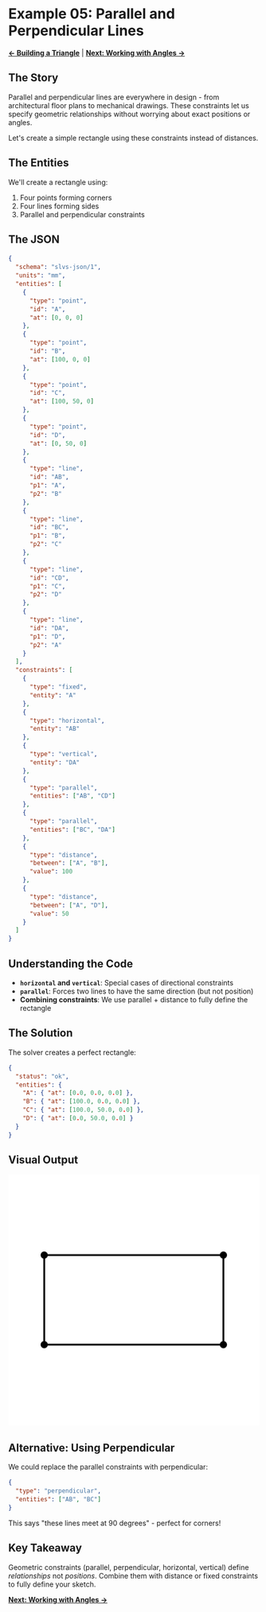 # Example 05: Parallel and Perpendicular Lines

**[← Building a Triangle](04_triangle.md)** | **[Next: Working with Angles →](06_angles.md)**

## The Story

Parallel and perpendicular lines are everywhere in design - from architectural floor plans to mechanical drawings. These constraints let us specify geometric relationships without worrying about exact positions or angles.

Let's create a simple rectangle using these constraints instead of distances.

## The Entities

We'll create a rectangle using:
1. Four points forming corners
2. Four lines forming sides
3. Parallel and perpendicular constraints

## The JSON

```json
{
  "schema": "slvs-json/1",
  "units": "mm",
  "entities": [
    {
      "type": "point",
      "id": "A",
      "at": [0, 0, 0]
    },
    {
      "type": "point",
      "id": "B",
      "at": [100, 0, 0]
    },
    {
      "type": "point",
      "id": "C",
      "at": [100, 50, 0]
    },
    {
      "type": "point",
      "id": "D",
      "at": [0, 50, 0]
    },
    {
      "type": "line",
      "id": "AB",
      "p1": "A",
      "p2": "B"
    },
    {
      "type": "line",
      "id": "BC",
      "p1": "B",
      "p2": "C"
    },
    {
      "type": "line",
      "id": "CD",
      "p1": "C",
      "p2": "D"
    },
    {
      "type": "line",
      "id": "DA",
      "p1": "D",
      "p2": "A"
    }
  ],
  "constraints": [
    {
      "type": "fixed",
      "entity": "A"
    },
    {
      "type": "horizontal",
      "entity": "AB"
    },
    {
      "type": "vertical",
      "entity": "DA"
    },
    {
      "type": "parallel",
      "entities": ["AB", "CD"]
    },
    {
      "type": "parallel",
      "entities": ["BC", "DA"]
    },
    {
      "type": "distance",
      "between": ["A", "B"],
      "value": 100
    },
    {
      "type": "distance",
      "between": ["A", "D"],
      "value": 50
    }
  ]
}
```

## Understanding the Code

- **`horizontal` and `vertical`**: Special cases of directional constraints
- **`parallel`**: Forces two lines to have the same direction (but not position)
- **Combining constraints**: We use parallel + distance to fully define the rectangle

## The Solution

The solver creates a perfect rectangle:

```json
{
  "status": "ok",
  "entities": {
    "A": { "at": [0.0, 0.0, 0.0] },
    "B": { "at": [100.0, 0.0, 0.0] },
    "C": { "at": [100.0, 50.0, 0.0] },
    "D": { "at": [0.0, 50.0, 0.0] }
  }
}
```

## Visual Output

![Parallel and Perpendicular](05_parallel_perpendicular.svg)

## Alternative: Using Perpendicular

We could replace the parallel constraints with perpendicular:

```json
{
  "type": "perpendicular",
  "entities": ["AB", "BC"]
}
```

This says "these lines meet at 90 degrees" - perfect for corners!

## Key Takeaway

Geometric constraints (parallel, perpendicular, horizontal, vertical) define *relationships* not *positions*. Combine them with distance or fixed constraints to fully define your sketch.

**[Next: Working with Angles →](06_angles.md)**